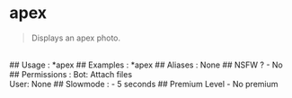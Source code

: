 # apex

> Displays an apex photo.

<br>
## Usage :
*apex
## Examples :
*apex
## Aliases :
None
## NSFW ?
- No
## Permissions :
Bot: Attach files
<br>
User: None
## Slowmode :
- 5 seconds
## Premium Level
- No premium